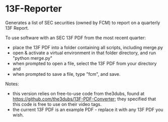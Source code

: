 # 13F-Reporter
Generates a list of SEC securities (owned by FCM) to report on a quarterly 13F Report.

To use software with an SEC 13F PDF from the most recent quarter:
- place the 13F PDF into a folder containing all scripts, including merge.py
- open & activate a virtual environment in that folder directory, and run "python merge.py"
- when prompted to open a file, select the 13F PDF from your directory and
- when prompted to save a file, type "fcm", and save.

Notes:
- this version relies on free-to-use code from the3dubs, found at https://github.com/the3dubs/13F-PDF-Converter; they specified that this code is free to use on their video tags.
- the current 13F PDF is an example PDF - replace it with any 13F PDF you wish.
